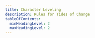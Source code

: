 ```yaml
---
title: Character Leveling
description: Rules for Tides of Change
tableOfContents:
  minHeadingLevel: 2
  maxHeadingLevel: 2
---
```

